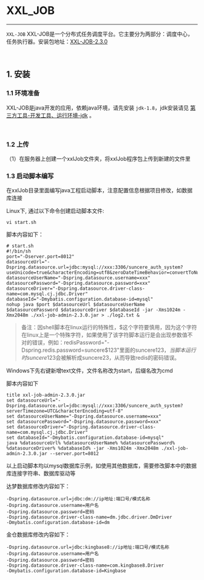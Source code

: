 # XXL_JOB

---

`XXL-JOB` XXL-JOB是一个分布式任务调度平台。它主要分为两部分：调度中心，任务执行器。安装包地址：[XXL-JOB-2.3.0](http://10.10.204.156:8001/第三方工具/01中间件/xxljob/安装包/xxl-job-admin-2.3.0.jar)

&nbsp;

## 1. 安装

### 1.1 环境准备

XXL-JOB是java开发的应用，依赖java环境，请先安装 `jdk-1.8`，jdk安装请见 [第三方工具-开发工具、运行环境-jdk](http://10.10.204.156:8000/#/common-tools/develop-tools/jdk) 。

&nbsp;

### 1.2 上传

（1）在服务器上创建一个xxlJob文件夹，将xxlJob程序包上传到新建的文件里

### 1.3 启动脚本编写

在xxlJob目录里面编写java工程启动脚本，注意配置信息根据项目修改，如数据库连接

Linux下, 通过以下命令创建启动脚本文件:

```shell
vi start.sh
```

脚本内容如下：

```shell
# start.sh
#!/bin/sh
port="-Dserver.port=8012"
datasourceUrl="-Dspring.datasource.url=jdbc:mysql://xxx:3306/suncere_auth_system?useUnicode=true&characterEncoding=utf8&zeroDateTimeBehavior=convertToNull&useSSL=true&serverTimezone=GMT%2B8&autoReconnect=true&failOverReadOnly=false"
datasourceUserName="-Dspring.datasource.username=xxx"
datasourcePassword="-Dspring.datasource.password=xxx"
datasourceDriver="-Dspring.datasource.driver-class-name=com.mysql.cj.jdbc.Driver"
databaseId="-Dmybatis.configuration.database-id=mysql"
nohup java $port $datasourceUrl $datasourceUserName $datasourcePassword $datasourceDriver $databaseId -jar -Xms1024m -Xmx2048m ./xxl-job-admin-2.3.0.jar > ./log2.txt &

```

> 备注：因shell脚本在linux运行的特殊性，$这个字符要慎用，因为这个字符在linux上是一个特殊字符，如果使用了该字符脚本运行是会出现参数值不对的错误，例如：redisPassword="-Dspring.redis.password=suncere$123"里面的suncere$123，当脚本运行时suncere$123会被解析成suncere23，从而导致redis的密码错误。

Windows下先右键新增text文件，文件名称改为start，后缀名改为cmd

脚本内容如下

```shell
title xxl-job-admin-2.3.0.jar
set datasourceUrl="-Dspring.datasource.url=jdbc:mysql://xxx:3306/suncere_auth_system?serverTimezone=UTC&characterEncoding=utf-8"
set datasourceUserName="-Dspring.datasource.username=xxx"
set datasourcePassword="-Dspring.datasource.password=xxx"
set datasourceDriver="-Dspring.datasource.driver-class-name=com.mysql.cj.jdbc.Driver"
set databaseId="-Dmybatis.configuration.database-id=mysql"
java %datasourceUrl% %datasourceUserName% %datasourcePassword% %datasourceDriver% %databaseId% -jar -Xms1024m -Xmx2048m ./xxl-job-admin-2.3.0.jar --server.port=8012

```

以上启动脚本均以mysql数据库示例，如使用其他数据库，需要修改脚本中的数据库连接字符串、数据库驱动等

达梦数据库修改内容如下：
```
-Dspring.datasource.url=jdbc:dm://ip地址:端口号/模式名称
-Dspring.datasource.username=用户名
-Dspring.datasource.password=密码
-Dspring.datasource.driver-class-name=dm.jdbc.driver.DmDriver
-Dmybatis.configuration.database-id=dm
```

金仓数据库修改内容如下：
```
-Dspring.datasource.url=jdbc:kingbase8://ip地址:端口号/模式名称
-Dspring.datasource.username=用户名
-Dspring.datasource.password=密码
-Dspring.datasource.driver-class-name=com.kingbase8.Driver
-Dmybatis.configuration.database-id=Kingbase
```
